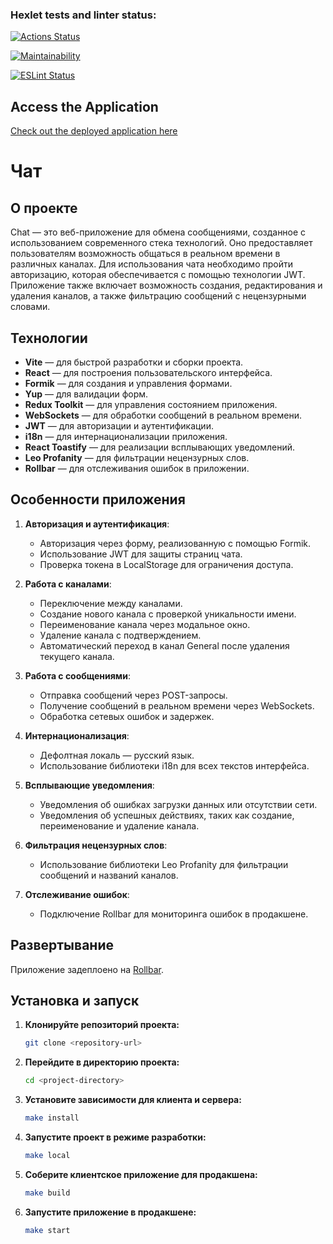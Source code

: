### Hexlet tests and linter status:

[![Actions Status](https://github.com/0ksanaTkachenko/frontend-project-12/actions/workflows/hexlet-check.yml/badge.svg)](https://github.com/0ksanaTkachenko/frontend-project-12/actions)

[![Maintainability](https://api.codeclimate.com/v1/badges/9902d75480c48d3e1381/maintainability)](https://codeclimate.com/github/0ksanaTkachenko/frontend-project-12/maintainability)

[![ESLint Status](https://github.com/0ksanaTkachenko/frontend-project-12/actions/workflows/eslint.yml/badge.svg)](https://github.com/0ksanaTkachenko/frontend-project-12/actions)

## Access the Application

[Check out the deployed application here](https://frontend-project-12-nhl0.onrender.com/)

# Чат

## О проекте

Chat — это веб-приложение для обмена сообщениями, созданное с использованием современного стека технологий. Оно предоставляет пользователям возможность общаться в реальном времени в различных каналах. Для использования чата необходимо пройти авторизацию, которая обеспечивается с помощью технологии JWT. Приложение также включает возможность создания, редактирования и удаления каналов, а также фильтрацию сообщений с нецензурными словами.

## Технологии

- **Vite** — для быстрой разработки и сборки проекта.
- **React** — для построения пользовательского интерфейса.
- **Formik** — для создания и управления формами.
- **Yup** — для валидации форм.
- **Redux Toolkit** — для управления состоянием приложения.
- **WebSockets** — для обработки сообщений в реальном времени.
- **JWT** — для авторизации и аутентификации.
- **i18n** — для интернационализации приложения.
- **React Toastify** — для реализации всплывающих уведомлений.
- **Leo Profanity** — для фильтрации нецензурных слов.
- **Rollbar** — для отслеживания ошибок в приложении.

## Особенности приложения

1. **Авторизация и аутентификация**:
   - Авторизация через форму, реализованную с помощью Formik.
   - Использование JWT для защиты страниц чата.
   - Проверка токена в LocalStorage для ограничения доступа.

2. **Работа с каналами**:
   - Переключение между каналами.
   - Создание нового канала с проверкой уникальности имени.
   - Переименование канала через модальное окно.
   - Удаление канала с подтверждением.
   - Автоматический переход в канал General после удаления текущего канала.

3. **Работа с сообщениями**:
   - Отправка сообщений через POST-запросы.
   - Получение сообщений в реальном времени через WebSockets.
   - Обработка сетевых ошибок и задержек.

4. **Интернационализация**:
   - Дефолтная локаль — русский язык.
   - Использование библиотеки i18n для всех текстов интерфейса.

5. **Всплывающие уведомления**:
   - Уведомления об ошибках загрузки данных или отсутствии сети.
   - Уведомления об успешных действиях, таких как создание, переименование и удаление канала.

6. **Фильтрация нецензурных слов**:
   - Использование библиотеки Leo Profanity для фильтрации сообщений и названий каналов.

7. **Отслеживание ошибок**:
   - Подключение Rollbar для мониторинга ошибок в продакшене.

## Развертывание

Приложение задеплоено на [Rollbar](https://frontend-project-12-nhl0.onrender.com/).

## Установка и запуск

1. **Клонируйте репозиторий проекта:**
   ```bash
   git clone <repository-url>
   ```

2. **Перейдите в директорию проекта:**
   ```bash
   cd <project-directory>
   ```

3. **Установите зависимости для клиента и сервера:**
   ```bash
   make install
   ```

4. **Запустите проект в режиме разработки:**
   ```bash
   make local
   ```

5. **Соберите клиентское приложение для продакшена:**
   ```bash
   make build
   ```

6. **Запустите приложение в продакшене:**
   ```bash
   make start